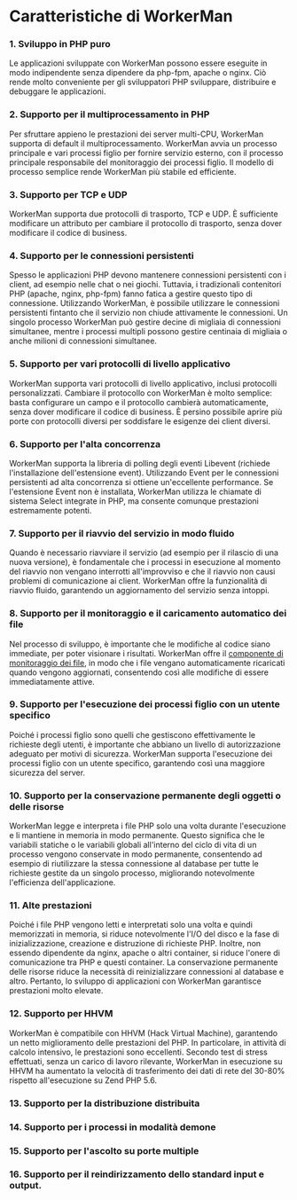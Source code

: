 # Caratteristiche di WorkerMan

### 1. Sviluppo in PHP puro
Le applicazioni sviluppate con WorkerMan possono essere eseguite in modo indipendente senza dipendere da php-fpm, apache o nginx. Ciò rende molto conveniente per gli sviluppatori PHP sviluppare, distribuire e debuggare le applicazioni.

### 2. Supporto per il multiprocessamento in PHP
Per sfruttare appieno le prestazioni dei server multi-CPU, WorkerMan supporta di default il multiprocessamento. WorkerMan avvia un processo principale e vari processi figlio per fornire servizio esterno, con il processo principale responsabile del monitoraggio dei processi figlio. Il modello di processo semplice rende WorkerMan più stabile ed efficiente.

### 3. Supporto per TCP e UDP
WorkerMan supporta due protocolli di trasporto, TCP e UDP. È sufficiente modificare un attributo per cambiare il protocollo di trasporto, senza dover modificare il codice di business.

### 4. Supporto per le connessioni persistenti
Spesso le applicazioni PHP devono mantenere connessioni persistenti con i client, ad esempio nelle chat o nei giochi. Tuttavia, i tradizionali contenitori PHP (apache, nginx, php-fpm) fanno fatica a gestire questo tipo di connessione. Utilizzando WorkerMan, è possibile utilizzare le connessioni persistenti fintanto che il servizio non chiude attivamente le connessioni. Un singolo processo WorkerMan può gestire decine di migliaia di connessioni simultanee, mentre i processi multipli possono gestire centinaia di migliaia o anche milioni di connessioni simultanee.

### 5. Supporto per vari protocolli di livello applicativo
WorkerMan supporta vari protocolli di livello applicativo, inclusi protocolli personalizzati. Cambiare il protocollo con WorkerMan è molto semplice: basta configurare un campo e il protocollo cambierà automaticamente, senza dover modificare il codice di business. È persino possibile aprire più porte con protocolli diversi per soddisfare le esigenze dei client diversi.

### 6. Supporto per l'alta concorrenza
WorkerMan supporta la libreria di polling degli eventi Libevent (richiede l'installazione dell'estensione event). Utilizzando Event per le connessioni persistenti ad alta concorrenza si ottiene un'eccellente performance. Se l'estensione Event non è installata, WorkerMan utilizza le chiamate di sistema Select integrate in PHP, ma consente comunque prestazioni estremamente potenti.

### 7. Supporto per il riavvio del servizio in modo fluido
Quando è necessario riavviare il servizio (ad esempio per il rilascio di una nuova versione), è fondamentale che i processi in esecuzione al momento del riavvio non vengano interrotti all'improvviso e che il riavvio non causi problemi di comunicazione ai client. WorkerMan offre la funzionalità di riavvio fluido, garantendo un aggiornamento del servizio senza intoppi.

### 8. Supporto per il monitoraggio e il caricamento automatico dei file
Nel processo di sviluppo, è importante che le modifiche al codice siano immediate, per poter visionare i risultati. WorkerMan offre il [componente di monitoraggio dei file](../components/file-monitor.md), in modo che i file vengano automaticamente ricaricati quando vengono aggiornati, consentendo così alle modifiche di essere immediatamente attive.

### 9. Supporto per l'esecuzione dei processi figlio con un utente specifico
Poiché i processi figlio sono quelli che gestiscono effettivamente le richieste degli utenti, è importante che abbiano un livello di autorizzazione adeguato per motivi di sicurezza. WorkerMan supporta l'esecuzione dei processi figlio con un utente specifico, garantendo così una maggiore sicurezza del server.

### 10. Supporto per la conservazione permanente degli oggetti o delle risorse
WorkerMan legge e interpreta i file PHP solo una volta durante l'esecuzione e li mantiene in memoria in modo permanente. Questo significa che le variabili statiche o le variabili globali all'interno del ciclo di vita di un processo vengono conservate in modo permanente, consentendo ad esempio di riutilizzare la stessa connessione al database per tutte le richieste gestite da un singolo processo, migliorando notevolmente l'efficienza dell'applicazione.

### 11. Alte prestazioni
Poiché i file PHP vengono letti e interpretati solo una volta e quindi memorizzati in memoria, si riduce notevolmente l'I/O del disco e la fase di inizializzazione, creazione e distruzione di richieste PHP. Inoltre, non essendo dipendente da nginx, apache o altri container, si riduce l'onere di comunicazione tra PHP e questi container. La conservazione permanente delle risorse riduce la necessità di reinizializzare connessioni al database e altro. Pertanto, lo sviluppo di applicazioni con WorkerMan garantisce prestazioni molto elevate.

### 12. Supporto per HHVM
WorkerMan è compatibile con HHVM (Hack Virtual Machine), garantendo un netto miglioramento delle prestazioni del PHP. In particolare, in attività di calcolo intensivo, le prestazioni sono eccellenti. Secondo test di stress effettuati, senza un carico di lavoro rilevante, WorkerMan in esecuzione su HHVM ha aumentato la velocità di trasferimento dei dati di rete del 30-80% rispetto all'esecuzione su Zend PHP 5.6.

### 13. Supporto per la distribuzione distribuita
### 14. Supporto per i processi in modalità demone
### 15. Supporto per l'ascolto su porte multiple
### 16. Supporto per il reindirizzamento dello standard input e output.
